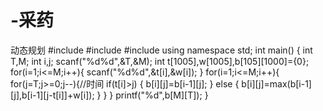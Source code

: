 # -采药
动态规划
#include<iostream>
#include<cstdio>
#include<algorithm>
using namespace std;
int main()
{
	int T,M;
	int i,j;
	scanf("%d%d",&T,&M);
	int t[1005],w[1005],b[105][1000]={0};
	for(i=1;i<=M;i++){
		scanf("%d%d",&t[i],&w[i]);
	}
	for(i=1;i<=M;i++){
		for(j=T;j>=0;j--){//时间 
			if(t[i]>j)
			{
				b[i][j]=b[i-1][j];
			}
			else
			{
                b[i][j]=max(b[i-1][j],b[i-1][j-t[i]]+w[i]);
			}
		}
	}
	printf("%d",b[M][T]);
}
